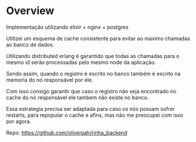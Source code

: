 # Overview

Implementação utilizando elixir + nginx + postgres

Utilizei um esquema de cache consistente para evitar ao maximo chamadas ao banco de dados.

Utilizando distributed erlang é garantido que todas as chamadas para o mesmo id serão processadas pelo mesmo node da aplicação.

Sendo assim, quando o registro é escrito no banco também é escrito na memoria do nó responsável por ele.

Com isso consigo garantir que caso o registro não seja encontrado no cache do nó responsável ele tambem não existe no banco.

Essa estrategia precisa ser adaptada para caso os nós possam sofrer restarts, para repopular o cache e afins, mas não me preocupei com isso por agora.

Repo: https://github.com/oliveigah/rinha_backend
